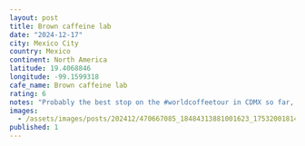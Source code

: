 ```yaml
---
layout: post
title: Brown caffeine lab
date: "2024-12-17"
city: Mexico City
country: Mexico
continent: North America
latitude: 19.4068846
longitude: -99.1599318
cafe_name: Brown caffeine lab
rating: 6
notes: "Probably the best stop on the #worldcoffeetour in CDMX so far, brown caffeine lab, they roast their own beans and are clearly Star Wars fans. Drink is a cold brew and tonic with a squeeze of orange, incredible."
images:
  - /assets/images/posts/202412/470667085_18484313881001623_1753200181420247906_n_18094111108504542.jpg
published: 1
---
```


